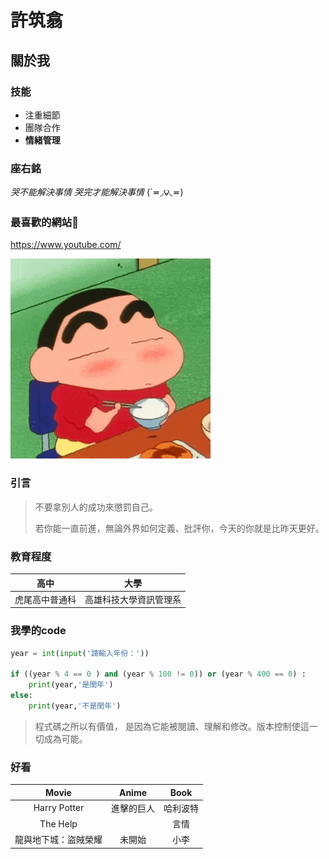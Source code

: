 # 許筑翕
## 關於我
### 技能
* 注重細節
* 團隊合作
* **情緒管理**

### 座右銘
*哭不能解決事情 哭完才能解決事情* 
(´≖◞౪◟≖)

### 最喜歡的網站👀
https://www.youtube.com/

![2.gif](https://github.com/c112118101/system-analysis/blob/89cbeb0bf8b615e9f6871f0cb88b3ea88895d3a2/2.gif)

### 引言
> 不要拿別人的成功來懲罰自己。
>
> 若你能一直前進，無論外界如何定義、批評你，今天的你就是比昨天更好。

### 教育程度
|高中|大學|
|---|---|
|虎尾高中普通科|高雄科技大學資訊管理系|

### 我學的code
```python
year = int(input('請輸入年份：'))

if ((year % 4 == 0 ) and (year % 100 != 0)) or (year % 400 == 0) :
    print(year,'是閏年')
else:
    print(year,'不是閏年')
```
> 程式碼之所以有價值， 是因為它能被閱讀、理解和修改。版本控制使這一切成為可能。

### 好看
| Movie | Anime | Book | 
|:---:|:---:|:---:|
| Harry Potter | 進擊的巨人 | 哈利波特 | 
| The Help |  | 言情 | 
| 龍與地下城：盜賊榮耀 | 未開始 | 小李 | 
